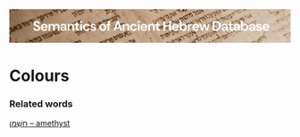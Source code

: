 <html><body><img id="banner" src="../../images/banners/banner.png" alt="banner" /></body></html>

# **Colours**


### Related words
[חַשְׁמַן – amethyst](../words/chashman.md)<br>